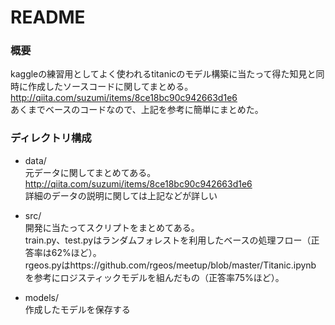 # README

### 概要
kaggleの練習用としてよく使われるtitanicのモデル構築に当たって得た知見と同時に作成したソースコードに関してまとめる。  
http://qiita.com/suzumi/items/8ce18bc90c942663d1e6  
あくまでベースのコードなので、上記を参考に簡単にまとめた。

### ディレクトリ構成
- data/  
元データに関してまとめてある。  
http://qiita.com/suzumi/items/8ce18bc90c942663d1e6  
詳細のデータの説明に関しては上記などが詳しい  

- src/  
開発に当たってスクリプトをまとめてある。  
train.py、test.pyはランダムフォレストを利用したベースの処理フロー（正答率は62%ほど）。  
rgeos.pyはhttps://github.com/rgeos/meetup/blob/master/Titanic.ipynb
を参考にロジスティックモデルを組んだもの（正答率75%ほど）。  

- models/  
作成したモデルを保存する  
